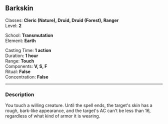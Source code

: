 ## Barkskin

Classes: **Cleric (Nature), Druid, Druid (Forest), Ranger**  
Level: **2**  

School: **Transmutation**  
Element: **Earth**  

Casting Time: **1 action**  
Duration: **1 hour**  
Range: **Touch**  
Components: **V, S, F**  
Ritual: **False**  
Concentration: **False**  

------

### Description

You touch a willing creature. Until the spell ends, the target's skin has a rough, bark-like appearance, and the target's AC can't be less than 16, regardless of what kind of armor it is wearing.